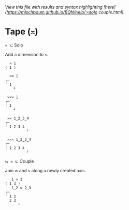 *View this file with results and syntax highlighting [here](https://mlochbaum.github.io/BQN/help/≍solo couple.html).*

# Tape (`≍`)

`≍ 𝕩`: Solo 

Add a dimension to `𝕩`.

      ≍ 1
    ⟨ 1 ⟩
      
      ≍≍ 1
    ┌─   
    ╵ 1  
        ┘
      
     ≍≍≍ 1
    ┌─   
    ╎ 1  
        ┘
      
     ≍≍ 1‿2‿3‿4
    ┌─         
    ╵ 1 2 3 4  
              ┘
      
     ≍≍≍ 1‿2‿3‿4
    ┌─         
    ╎ 1 2 3 4  
              ┘


`𝕨 ≍ 𝕩`: Couple

Join `𝕨` and `𝕩` along a newly created axis.

       1 ≍ 3
    ⟨ 1 3 ⟩
       1‿2 ≍ 2‿3
    ┌─     
    ╵ 1 2  
      2 3  
          ┘

